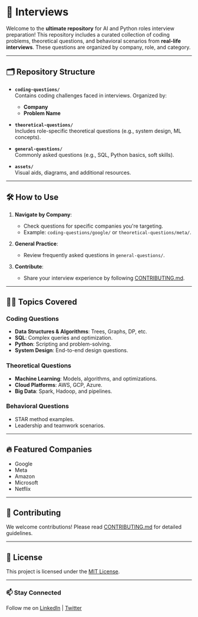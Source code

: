 # 🚀 Interviews

Welcome to the **ultimate repository** for AI and Python roles interview preparation! This repository includes a curated collection of coding problems, theoretical questions, and behavioral scenarios from **real-life interviews**. These questions are organized by company, role, and category.

---

## 🗂️ Repository Structure

- **`coding-questions/`**  
  Contains coding challenges faced in interviews. Organized by:
  - **Company**
  - **Problem Name**
  
- **`theoretical-questions/`**  
  Includes role-specific theoretical questions (e.g., system design, ML concepts).
  
- **`general-questions/`**  
  Commonly asked questions (e.g., SQL, Python basics, soft skills).

- **`assets/`**  
  Visual aids, diagrams, and additional resources.

---

## 🛠️ How to Use

1. **Navigate by Company**:  
   - Check questions for specific companies you're targeting.
   - Example: `coding-questions/google/` or `theoretical-questions/meta/`.

2. **General Practice**:  
   - Review frequently asked questions in `general-questions/`.

3. **Contribute**:  
   - Share your interview experience by following [CONTRIBUTING.md](CONTRIBUTING.md).

---

## 🧑‍💻 Topics Covered

### Coding Questions
- **Data Structures & Algorithms**: Trees, Graphs, DP, etc.
- **SQL**: Complex queries and optimization.
- **Python**: Scripting and problem-solving.
- **System Design**: End-to-end design questions.

### Theoretical Questions
- **Machine Learning**: Models, algorithms, and optimizations.
- **Cloud Platforms**: AWS, GCP, Azure.
- **Big Data**: Spark, Hadoop, and pipelines.

### Behavioral Questions
- STAR method examples.
- Leadership and teamwork scenarios.

---

## 🔥 Featured Companies
- Google
- Meta
- Amazon
- Microsoft
- Netflix

---

## 🌟 Contributing

We welcome contributions! Please read [CONTRIBUTING.md](CONTRIBUTING.md) for detailed guidelines.

---

## 📝 License

This project is licensed under the [MIT License](LICENSE).

---

### 📫 Stay Connected
Follow me on [LinkedIn](https://linkedin.com/in/your-profile) | [Twitter](https://twitter.com/your-handle)


